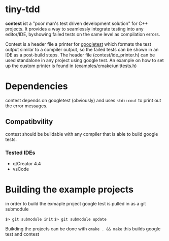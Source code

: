 # tiny-tdd

**contest** ist a "poor man's test driven development solution" for C++ projects. It provides a way to seamlessly integrate testing into any editor/IDE, byshowing failed tests on the same level as compilation errors.

Contest is a header file a printer for [googletest](https://github.com/google/googletest) which formats the test output similar to a compiler output, so the failed tests can be shown in an IDE as a post-build steps. The header file (contest/ide_printer.h) can be used standalone in any project using google test. An example on how to set up the custom printer is found in (examples/cmake/unittests.h) 

# Dependencies

contest depends on googletest (obviously) and uses ```std::cout``` to print out the error messages. 

## Compatibvility

contest should be buildable with any compiler that is able to build google tests. 

### Tested IDEs 

- qtCreator 4.4
- vsCode

# Building the example projects

in order to build the exmaple project google test is pulled in as a git submodule 

```$> git submodule init```
```$> git submodule update```

Buikding the projects can be done with 
```cmake . && make``` 
this builds google test and contest





